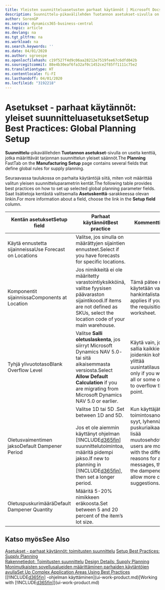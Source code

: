 ```yaml
---
title: Yleisten suunnitteluasetusten parhaat käytännöt | Microsoft Docs
description: Suunnittelu-pikavälilehden Tuotannon asetukset-sivulla on useita kenttiä, jotka määrittävät tarjonnan suunnittelun yleiset säännöt.
author: SorenGP
ms.service: dynamics365-business-central
ms.topic: article
ms.devlang: na
ms.tgt_pltfrm: na
ms.workload: na
ms.search.keywords: ''
ms.date: 04/01/2020
ms.author: sgroespe
ms.openlocfilehash: c19f527f4d9c06aa28212e7519fee67c6dfd042b
ms.sourcegitcommit: 88e4b30eaf6fa32af0c1452ce2f85ff1111c75e2
ms.translationtype: HT
ms.contentlocale: fi-FI
ms.lasthandoff: 04/01/2020
ms.locfileid: "3192218"
---
```

# <a name="setup-best-practices-global-planning-setup"></a><span data-ttu-id="c3238-103">Asetukset - parhaat käytännöt: yleiset suunnitteluasetukset</span><span class="sxs-lookup"><span data-stu-id="c3238-103">Setup Best Practices: Global Planning Setup</span></span>
<span data-ttu-id="c3238-104">**Suunnittelu**-pikavälilehden **Tuotannon asetukset**-sivulla on useita kenttiä, jotka määrittävät tarjonnan suunnittelun yleiset säännöt.</span><span class="sxs-lookup"><span data-stu-id="c3238-104">The **Planning** FastTab on the **Manufacturing Setup** page contains several fields that define global rules for supply planning.</span></span>  

 <span data-ttu-id="c3238-105">Seuraavassa taulukossa on parhaita käytäntöjä siitä, miten voit määrittää valitun yleisen suunnitteluparametrin kentät.</span><span class="sxs-lookup"><span data-stu-id="c3238-105">The following table provides best practices on how to set up selected global planning parameter fields.</span></span> <span data-ttu-id="c3238-106">Saat lisätietoja kentästä valitsemalla **Asetuskenttä**-sarakkeessa olevan linkin.</span><span class="sxs-lookup"><span data-stu-id="c3238-106">For more information about a field, choose the link in the **Setup field** column.</span></span>  

|<span data-ttu-id="c3238-107">Kentän asetukset</span><span class="sxs-lookup"><span data-stu-id="c3238-107">Setup field</span></span>|<span data-ttu-id="c3238-108">Parhaat käytännöt</span><span class="sxs-lookup"><span data-stu-id="c3238-108">Best practice</span></span>|<span data-ttu-id="c3238-109">Kommentti</span><span class="sxs-lookup"><span data-stu-id="c3238-109">Comment</span></span>|  
|-----------------|-------------------|-------------|  
|<span data-ttu-id="c3238-110">Käytä ennustetta sijainneissa</span><span class="sxs-lookup"><span data-stu-id="c3238-110">Use Forecast on Locations</span></span>|<span data-ttu-id="c3238-111">Valitse, jos sinulla on määrättyjen sijaintien ennusteet.</span><span class="sxs-lookup"><span data-stu-id="c3238-111">Select if you have forecasts for specific locations.</span></span>||  
|<span data-ttu-id="c3238-112">Komponentit sijainnissa</span><span class="sxs-lookup"><span data-stu-id="c3238-112">Components at Location</span></span>|<span data-ttu-id="c3238-113">Jos nimikkeitä ei ole määritetty varastointiyksikköinä, valitse fyysisen päävaraston sijaintikoodi.</span><span class="sxs-lookup"><span data-stu-id="c3238-113">If items are not defined as SKUs, select the location code of your main warehouse.</span></span>|<span data-ttu-id="c3238-114">Tämä pätee myös, jos käytetään vain hankintalistaa.</span><span class="sxs-lookup"><span data-stu-id="c3238-114">This also applies if you only use the requisition worksheet.</span></span>|  
|<span data-ttu-id="c3238-115">Tyhjä ylivuototaso</span><span class="sxs-lookup"><span data-stu-id="c3238-115">Blank Overflow Level</span></span>|<span data-ttu-id="c3238-116">Valitse **Salli oletuslaskenta**, jos siirryt Microsoft Dynamics NAV 5.0- tai sitä aikaisemmasta versiosta.</span><span class="sxs-lookup"><span data-stu-id="c3238-116">Select **Allow Default Calculation** if you are migrating from Microsoft Dynamics NAV 5.0 or earlier.</span></span>|<span data-ttu-id="c3238-117">Käytä vain, jos haluat sallia kaikkien tai joidenkin kohteiden ylittää uusintatilauspisteen.</span><span class="sxs-lookup"><span data-stu-id="c3238-117">Use only if you want to allow all or some of your items to overflow the reorder point.</span></span>|  
|<span data-ttu-id="c3238-118">Oletusvaimentimen jakso</span><span class="sxs-lookup"><span data-stu-id="c3238-118">Default Dampener Period</span></span>|<span data-ttu-id="c3238-119">Valitse 1D tai 5D .</span><span class="sxs-lookup"><span data-stu-id="c3238-119">Set between 1D and 5D.</span></span><br /><br /> <span data-ttu-id="c3238-120">Jos et ole aiemmin käyttänyt ohjelman [!INCLUDE[d365fin](includes/d365fin_md.md)] suunnittelutoimintoa, määritä pidempi jakso.</span><span class="sxs-lookup"><span data-stu-id="c3238-120">If new to planning in [!INCLUDE[d365fin](includes/d365fin_md.md)], then set a longer period.</span></span>|<span data-ttu-id="c3238-121">Kun käyttäjät tuntevat toimintosanomien eri syyt, lyhennä puskuriaikaa antaaksesi lisää muutosehdotuksia.</span><span class="sxs-lookup"><span data-stu-id="c3238-121">When users are more familiar with the different reasons for action messages, then shorten the dampener period to allow more change suggestions.</span></span>|  
|<span data-ttu-id="c3238-122">Oletuspuskurimäärä</span><span class="sxs-lookup"><span data-stu-id="c3238-122">Default Dampener Quantity</span></span>|<span data-ttu-id="c3238-123">Määritä 5-20% nimikkeen eräkoosta.</span><span class="sxs-lookup"><span data-stu-id="c3238-123">Set between 5 and 20 percent of the item’s lot size.</span></span>||  

## <a name="see-also"></a><span data-ttu-id="c3238-124">Katso myös</span><span class="sxs-lookup"><span data-stu-id="c3238-124">See Also</span></span>  
 <span data-ttu-id="c3238-125">[Asetukset - parhaat käytännöt: toimitusten suunnittelu](setup-best-practices-supply-planning.md) </span><span class="sxs-lookup"><span data-stu-id="c3238-125">[Setup Best Practices: Supply Planning](setup-best-practices-supply-planning.md) </span></span>  
 <span data-ttu-id="c3238-126">[Rakennetiedot: Toimitusten suunnittelu](design-details-supply-planning.md) </span><span class="sxs-lookup"><span data-stu-id="c3238-126">[Design Details: Supply Planning](design-details-supply-planning.md) </span></span>  
 [<span data-ttu-id="c3238-127">Monimutkaisten sovellusalueiden määrittäminen parhaiden käytäntöjen avulla</span><span class="sxs-lookup"><span data-stu-id="c3238-127">Set Up Complex Application Areas Using Best Practices</span></span>](set-up-complex-application-areas-using-best-practices.md)  
 <span data-ttu-id="c3238-128">[[!INCLUDE[d365fin](includes/d365fin_md.md)] -ohjelman käyttäminen](ui-work-product.md)</span><span class="sxs-lookup"><span data-stu-id="c3238-128">[Working with [!INCLUDE[d365fin](includes/d365fin_md.md)]](ui-work-product.md)</span></span>
